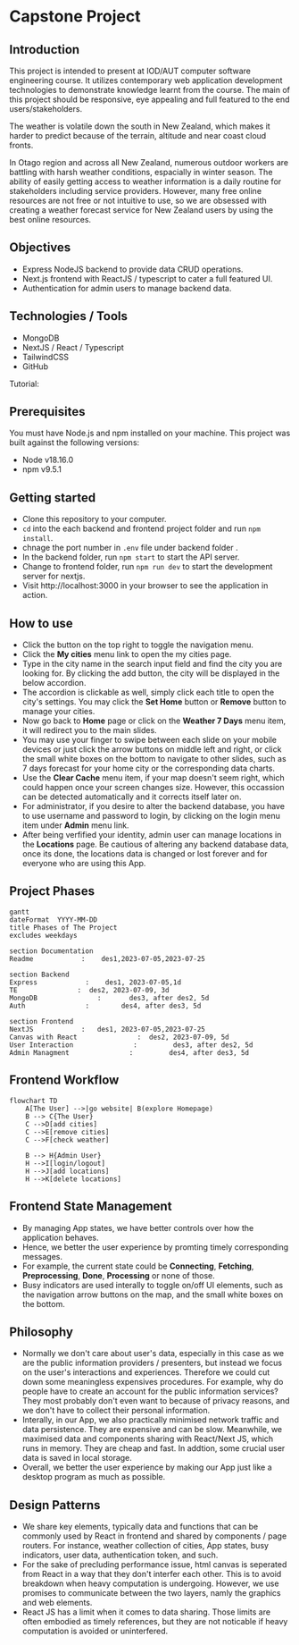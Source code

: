# Capstone Project

## Introduction
This project is intended to present at IOD/AUT computer software engineering course. It utilizes contemporary web application development technologies to demonstrate knowledge learnt from the course. The main of this project should be responsive, eye appealing and full featured to the end users/stakeholders. 

The weather is volatile down the south in New Zealand, which makes it harder to predict because of the terrain, altitude and near coast cloud fronts. 

In Otago region and across all New Zealand, numerous outdoor workers are battling with harsh weather conditions, espacially in winter season. The ability of easily getting access to weather information is a daily routine for stakeholders including service providers. However, many free online resources are not free or not intuitive to use, so we are obsessed with creating a weather forecast service for New Zealand users by using the best online resources.

## Objectives
- Express NodeJS backend to provide data CRUD operations.
- Next.js frontend with ReactJS / typescript to cater a full featured UI.
- Authentication for admin users to manage backend data.

## Technologies / Tools
- MongoDB
- NextJS / React / Typescript
- TailwindCSS
- GitHub

Tutorial:

## Prerequisites

You must have Node.js and npm installed on your machine. This project
was built against the following versions:

- Node v18.16.0
- npm v9.5.1

## Getting started

- Clone this repository to your computer.
- `cd` into the each backend and frontend project folder and run `npm install`.
- chnage the port number in  `.env` file under backend folder .
- In the backend folder, run `npm start` to start the API server.
- Change to frontend folder, run `npm run dev` to start the development server for nextjs.
- Visit http://localhost:3000 in your browser to see the application in action.

## How to use

- Click the button on the top right to toggle the navigation menu.  
- Click the **My cities** menu link to open the my cities page. 
- Type in the city name in the search input field and find the city you are looking for. By clicking the add button, the city will be displayed in the below accordion.
- The accordion is clickable as well, simply click each title to open the city's settings. You may click the **Set Home** button or **Remove** button to manage your cities.
- Now go back to **Home** page or click on the **Weather 7 Days** menu item, it will redirect you to the main slides.
- You may use your finger to swipe between each slide on your mobile devices or just click the arrow buttons on middle left and right, or click the small white boxes on the bottom to navigate to other slides, such as 7 days forecast for your home city or the corresponding data charts. 
- Use the **Clear Cache** menu item, if your map doesn't seem right, which could happen once your screen changes size. However, this occassion can be detected automatically and it corrects itself later on.
- For administrator, if you desire to alter the backend database, you have to use username and password to login, by clicking on the login menu item under **Admin** menu link.
- After being verfified your identity, admin user can manage locations in the **Locations** page. Be cautious of altering any backend database data, once its done, the locations data is changed or lost forever and for everyone who are using this App. 


## Project Phases
```mermaid
gantt
dateFormat  YYYY-MM-DD
title Phases of The Project
excludes weekdays

section Documentation
Readme            :    des1,2023-07-05,2023-07-25

section Backend
Express            :    des1, 2023-07-05,1d
TE               :  des2, 2023-07-09, 3d
MongoDB               :       des3, after des2, 5d
Auth               :        des4, after des3, 5d

section Frontend
NextJS            :   des1, 2023-07-05,2023-07-25
Canvas with React               :  des2, 2023-07-09, 5d 
User Interaction               :         des3, after des2, 5d
Admin Managment               :         des4, after des3, 5d

```

## Frontend Workflow
```mermaid
flowchart TD
    A[The User] -->|go website| B(explore Homepage)
    B --> C{The User}
    C -->D[add cities]
    C -->E[remove cities]
    C -->F[check weather]

    B --> H{Admin User}
    H -->I[login/logout]
    H -->J[add locations]
    H -->K[delete locations]
```

## Frontend State Management
- By managing App states, we have better controls over how the application behaves.
- Hence, we better the user experience by promting timely corresponding messages. 
- For example, the current state could be **Connecting**, **Fetching**, **Preprocessing**, **Done**, **Processing** or none of those.
- Busy indicators are used interally to toggle on/off UI elements, such as the navigation arrow buttons on the map, and the small white boxes on the bottom.

## Philosophy
- Normally we don't care about user's data, especially in this case as we are the public information providers / presenters, but instead we focus on the user's interactions and experiences. Therefore we could cut down some meaningless expensives procedures. For example, why do people have to create an account for the public information services? They most probably don't even want to because of privacy reasons, and we don't have to collect their personal information.   
- Interally, in our App, we also practically minimised network traffic and data persistence. They are expensive and can be slow. Meanwhile, we maximised data and components sharing with React/Next JS, which runs in memory. They are cheap and fast. In addtion, some crucial user data is saved in local storage. 
- Overall, we better the user experience by making our App just like a desktop program as much as possible.  

## Design Patterns
- We share key elements, typically data and functions that can be commonly used by React in frontend and shared by components / page routers. For instance, weather collection of cities, App states, busy indicators, user data, authentication token, and such.
- For the sake of precluding performance issue, html canvas is seperated from React in a way that they don't interfer each other. This is to avoid breakdown when heavy computation is undergoing. However, we use promises to communicate between the two layers, namly the graphics and web elements. 
- React JS has a limit when it comes to data sharing. Those limits are often embodied as timely references, but they are not noticable if heavy computation is avoided or uninterfered.